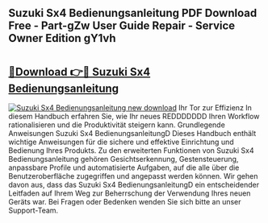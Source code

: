 ## Suzuki Sx4 Bedienungsanleitung PDF Download Free - Part-gZw User Guide Repair - Service Owner Edition gY1vh

# <h2><a href="http://df3sm5x.blite.top/?on=Suzuki+Sx4+Bedienungsanleitung">🔗Download 👉🔴 Suzuki Sx4 Bedienungsanleitung</a></h2>

[![Suzuki Sx4 Bedienungsanleitung new download](https://i.imgur.com/lujVjoI.png)](http://df3sm5x.blite.top/?on=Suzuki+Sx4+Bedienungsanleitung)
Ihr Tor zur Effizienz In diesem Handbuch erfahren Sie, wie Ihr neues REDDDDDDD Ihren Workflow rationalisieren und die Produktivität steigern kann. Grundlegende Anweisungen Suzuki Sx4 BedienungsanleitungD Dieses Handbuch enthält wichtige Anweisungen für die sichere und effektive Einrichtung und Bedienung Ihres Produkts. Zu den erweiterten Funktionen von Suzuki Sx4 Bedienungsanleitung gehören Gesichtserkennung, Gestensteuerung, anpassbare Profile und automatisierte Aufgaben, auf die alle über die Benutzeroberfläche zugegriffen und angepasst werden können. Wir gehen davon aus, dass das Suzuki Sx4 BedienungsanleitungD ein entscheidender Leitfaden auf Ihrem Weg zur Beherrschung der Verwendung Ihres neuen Geräts war. Bei Fragen oder Bedenken wenden Sie sich bitte an unser Support-Team.
